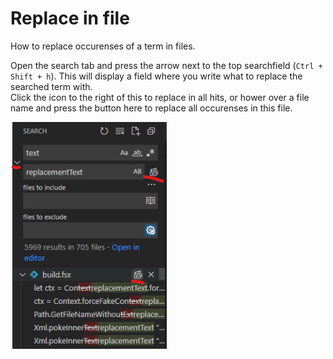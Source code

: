 # Replace in file

How to replace occurenses of a term in files.

Open the search tab and press the arrow next to the top searchfield (`Ctrl + Shift + h`). This will display a field where you write what to replace the searched term with.\
Click the icon to the right of this to replace in all hits, or hower over a file name and press the button here to replace all occurenses in this file.

<img src="replace.PNG" alt="drawing" width="250"/>